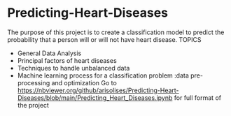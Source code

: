 # Predicting-Heart-Diseases
The purpose of this project is to create a classification model to predict the probability that a person will or will not have heart disease.
TOPICS
- General Data Analysis 
- Principal factors of heart diseases
- Techniques to handle unbalanced data
- Machine learning process for a classification problem :data pre-processing and optimization
Go to https://nbviewer.org/github/arisolises/Predicting-Heart-Diseases/blob/main/Predicting_Heart_Diseases.ipynb for full format of the project
